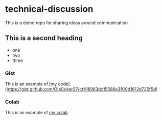 # technical-discussion
This is a demo repo for sharing ideas around communication


## This is a second heading

* one
* two
* three


### Gist
This is an example of [my code] (https://gist.github.com/OlaCoker27/cf418963dc15586e3100d1612d725f5d)


### Colab

This is an example of [my colab](https://colab.research.google.com/drive/1drWGMxkX9SNcvBFbWiCELeMj-hHFAjI8?usp=sharing)
